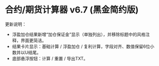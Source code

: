 # 合约/期货计算器 v6.7 (黑金简约版)

更新说明：
- 浮盈加仓结果新增“加仓保证金”显示（单独列出），并移除标题中的风格注释，界面更简洁。
- 结果卡片显示：基础计算 / 浮盈加仓 / 复利计算，字段对齐、数值保留6位小数并以U结尾。
- 底部悬浮按钮：计算 / 重置 / 导出TXT。
